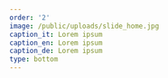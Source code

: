 ```yaml
---
order: '2'
image: /public/uploads/slide_home.jpg
caption_it: Lorem ipsum
caption_en: Lorem ipsum
caption_de: Lorem ipsum
type: bottom
---
```

